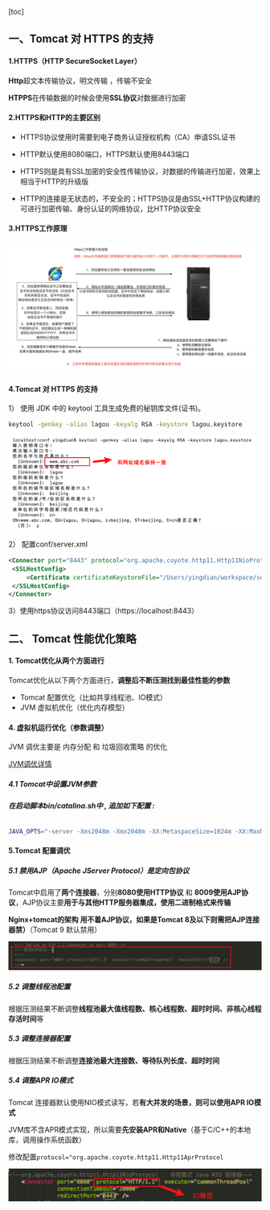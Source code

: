 [toc]

## 一、Tomcat 对 HTTPS 的⽀持

#### 1.HTTPS（HTTP SecureSocket Layer）

**Http**超⽂本传输协议，明⽂传输 ，传输不安全

**HTPPS**在传输数据的时候会使用**SSL协议**对数据进⾏加密



#### 2.HTTPS和HTTP的主要区别

- HTTPS协议使⽤时需要到电⼦商务认证授权机构（CA）申请SSL证书

- HTTP默认使⽤8080端⼝，HTTPS默认使⽤8443端⼝

- HTTPS则是具有SSL加密的安全性传输协议，对数据的传输进⾏加密，效果上相当于HTTP的升级版

- HTTP的连接是⽆状态的，不安全的；HTTPS协议是由SSL+HTTP协议构建的可进⾏加密传输、身份认证的⽹络协议，⽐HTTP协议安全



#### 3.HTTPS⼯作原理

![image-20210721235234145](images/image-20210721235234145.png)

#### 4.Tomcat 对 HTTPS 的⽀持

1） 使⽤ JDK 中的 keytool ⼯具⽣成免费的秘钥库⽂件(证书)。 

```sh
keytool -genkey -alias lagou -keyalg RSA -keystore lagou.keystore
```

![image-20210721235341287](images/image-20210721235341287.png)



2） 配置conf/server.xml

```xml
<Connector port="8443" protocol="org.apache.coyote.http11.Http11NioProtocol" maxThreads="150" schema="https" secure="true" SSLEnabled="true">
 <SSLHostConfig>
     <Certificate certificateKeystoreFile="/Users/yingdian/workspace/servers/apache-tomcat-8.5.50/conf/lagou.keystore" certificateKeystorePassword="lagou123" type="RSA"/>
 </SSLHostConfig>
</Connector>
```



3）使⽤https协议访问8443端⼝（https://localhost:8443）

## 二、 Tomcat 性能优化策略

#### 1. Tomcat优化从两个方面进行

Tomcat优化从以下两个方面进行，**调整后不断压测找到最佳性能的参数**

- Tomcat 配置优化（比如共享线程池、IO模式）
- JVM 虚拟机优化（优化内存模型）



#### 4. 虚拟机运行优化（参数调整）

JVM 调优主要是 内存分配 和 垃圾回收策略 的优化

[JVM调优详情](../../../java/JVM/4.JVM性能调优及排故)

#####  4.1 Tomcat中设置JVM参数

###### **在启动脚本bin/catalina.sh中 , 追加如下配置 :**

```sh
JAVA_OPTS="-server -Xms2048m -Xmx2048m -XX:MetaspaceSize=1024m -XX:MaxMetaspaceSize=512m -XX:+UseConcMarkSweepGC"
```



#### 5.**Tomcat** 配置调优

##### 5.1 禁用AJP（Apache JServer Protocol）是定向包协议

Tomcat中启用了**两个连接器**，分别**8080使用HTTP协议** 和 **8009使用AJP协议**，AJP协议主要**用于与其他HTTP服务器集成，使用二进制格式来传输**

**Nginx+tomcat的架构 用不着AJP协议，如果是Tomcat 8及以下则需把AJP连接器禁）**（Tomcat 9 默认禁用）

![image-20210722002740058](images/image-20210722002740058.png)



##### 5.2 调整线程池配置

根据压测结果不断调整**线程池最大值线程数、核心线程数、超时时间、非核心线程存活时间**等



##### 5.3 调整连接器配置

根据压测结果不断调整**连接池最大连接数、等待队列长度、超时时间**



##### 5.4 调整APR IO模式

Tomcat 连接器默认使用NIO模式读写，若**有大并发的场景，则可以使用APR IO模式**

JVM库不含APR模式实现，所以需要**先安装APR和Native**（基于C/C++的本地库，调用操作系统函数）

修改配置`protocol="org.apache.coyote.http11.Http11AprProtocol`

![image-20210722002803927](images/image-20210722002803927.png)


